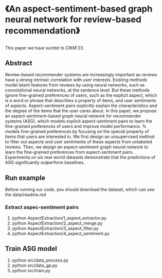 # 《An aspect-sentiment-based graph neural network for review-based recommendation》

## 
This paper we have sumbit to CIKM'23.


## Abstract
Review-based recommender systems are increasingly important as reviews have a strong intrinsic correlation with user interests. 
Existing methods model latent features from reviews by using neural networks, such as convolutional neural networks, at the sentence level. But these methods ignore fine-grained preferences of users, such as the explicit aspect, which is a word or phrase that describes a property of items, and user sentiments of aspects. Aspect-sentiment pairs explicitly explain the characteristics and the degree of the items that the user cares about. In this paper, we propose an aspect-sentiment-based graph neural network for recommender systems (ASG), which models explicit aspect-sentiment pairs to learn the fine-grained preferences of users and improve model performance.
% models fine-grained preferences by focusing on the special property of items that users are interested in. We first design an unsupervised method to filter out aspects and user sentiments of these aspects from unlabeled reviews. Then, we design an aspect-sentiment graph neural network to learn the fine-grained preferences from aspect-sentiment pairs. Experiments on six real-world datasets demonstrate that the predictions of ASG significantly outperform baselines.

## Run example
Before running our code, you should download the dataset, which can see the data/readme.md

### Extract aspec-sentiment pairs
1. python AspectExtraction/1_aspext_extractor.py
2. python AspectExtraction/2_aspect_merge.py
3. python AspectExtraction/3_aspect_filter.py
4. python AspectExtraction/4_aspect_sentiment.py
## Train ASG model
1. python src/data_process.py
2. python src/data_gp.py
3. python src/train.py